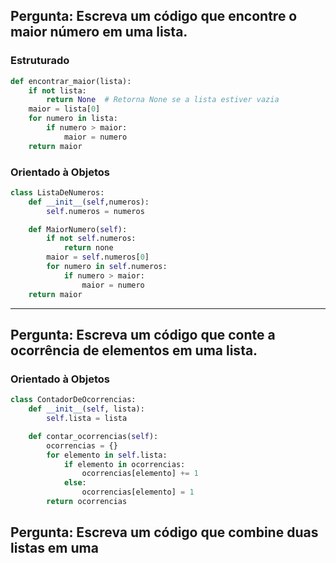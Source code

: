 ## Pergunta: Escreva um código que **encontre o maior número em uma lista**.

### Estruturado
```python
def encontrar_maior(lista):
    if not lista:
        return None  # Retorna None se a lista estiver vazia
    maior = lista[0]
    for numero in lista:
        if numero > maior:
            maior = numero
    return maior
```
### Orientado à Objetos
```python
class ListaDeNumeros:
    def __init__(self,numeros):
        self.numeros = numeros

    def MaiorNumero(self):
        if not self.numeros:
            return none
        maior = self.numeros[0]
        for numero in self.numeros:
            if numero > maior:
                maior = numero
    return maior
``` 
---
## Pergunta: Escreva um código que conte a ocorrência de elementos em uma lista.

### Orientado à Objetos
```python
class ContadorDeOcorrencias:
    def __init__(self, lista):
        self.lista = lista

    def contar_ocorrencias(self):
        ocorrencias = {}
        for elemento in self.lista:
            if elemento in ocorrencias:
                ocorrencias[elemento] += 1
            else:
                ocorrencias[elemento] = 1
        return ocorrencias
```

## Pergunta: Escreva um código que combine duas listas em uma 